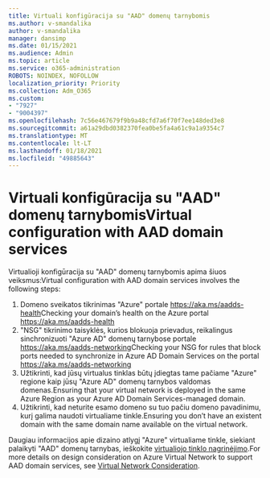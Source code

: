 ```yaml
---
title: Virtuali konfigūracija su "AAD" domenų tarnybomis
ms.author: v-smandalika
author: v-smandalika
manager: dansimp
ms.date: 01/15/2021
ms.audience: Admin
ms.topic: article
ms.service: o365-administration
ROBOTS: NOINDEX, NOFOLLOW
localization_priority: Priority
ms.collection: Adm_O365
ms.custom:
- "7927"
- "9004397"
ms.openlocfilehash: 7c56e467679f9b9a48cfd7a6f70f7ee148ded3e8
ms.sourcegitcommit: a61a29dbd0382370fea0be5fa4a61c9a1a9354c7
ms.translationtype: MT
ms.contentlocale: lt-LT
ms.lasthandoff: 01/18/2021
ms.locfileid: "49885643"
---
```

# <a name="virtual-configuration-with-aad-domain-services"></a><span data-ttu-id="71e3a-102">Virtuali konfigūracija su "AAD" domenų tarnybomis</span><span class="sxs-lookup"><span data-stu-id="71e3a-102">Virtual configuration with AAD domain services</span></span>

<span data-ttu-id="71e3a-103">Virtualioji konfigūracija su "AAD" domenų tarnybomis apima šiuos veiksmus:</span><span class="sxs-lookup"><span data-stu-id="71e3a-103">Virtual configuration with AAD domain services involves the following steps:</span></span> 

1. <span data-ttu-id="71e3a-104">Domeno sveikatos tikrinimas "Azure" portale https://aka.ms/aadds-health</span><span class="sxs-lookup"><span data-stu-id="71e3a-104">Checking your domain’s health on the Azure portal https://aka.ms/aadds-health</span></span>
2. <span data-ttu-id="71e3a-105">"NSG" tikrinimo taisyklės, kurios blokuoja prievadus, reikalingus sinchronizuoti "Azure AD" domenų tarnybose portale https://aka.ms/aadds-networking</span><span class="sxs-lookup"><span data-stu-id="71e3a-105">Checking your NSG for rules that block ports needed to synchronize in Azure AD Domain Services on the portal https://aka.ms/aadds-networking</span></span>
3. <span data-ttu-id="71e3a-106">Užtikrinti, kad jūsų virtualus tinklas būtų įdiegtas tame pačiame "Azure" regione kaip jūsų "Azure AD" domenų tarnybos valdomas domenas.</span><span class="sxs-lookup"><span data-stu-id="71e3a-106">Ensuring that your virtual network is deployed in the same Azure Region as your Azure AD Domain Services-managed domain.</span></span>
4. <span data-ttu-id="71e3a-107">Užtikrinti, kad neturite esamo domeno su tuo pačiu domeno pavadinimu, kurį galima naudoti virtualiame tinkle.</span><span class="sxs-lookup"><span data-stu-id="71e3a-107">Ensuring you don’t have an existent domain with the same domain name available on the virtual network.</span></span>

<span data-ttu-id="71e3a-108">Daugiau informacijos apie dizaino atlygį "Azure" virtualiame tinkle, siekiant palaikyti "AAD" domenų tarnybas, ieškokite [virtualiojo tinklo nagrinėjimo](https://docs.microsoft.com/azure/active-directory-domain-services/network-considerations).</span><span class="sxs-lookup"><span data-stu-id="71e3a-108">For more details on design consideration on Azure Virtual Network to support AAD domain services, see [Virtual Network Consideration](https://docs.microsoft.com/azure/active-directory-domain-services/network-considerations).</span></span>

